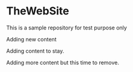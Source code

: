 # TheWebSite

This is a sample repository for test purpose only

Adding new content


Adding content to stay.

Adding more content but this time to remove.
